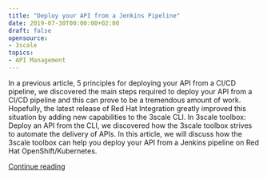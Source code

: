 ```yaml
---
title: "Deploy your API from a Jenkins Pipeline"
date: 2019-07-30T00:00:00+02:00
draft: false
opensource:
- 3scale
topics:
- API Management
---
```


In a previous article, 5 principles for deploying your API from a CI/CD pipeline, we discovered the main steps required to deploy your API from a CI/CD pipeline and this can prove to be a tremendous amount of work. Hopefully, the latest release of Red Hat Integration greatly improved this situation by adding new capabilities to the 3scale CLI. In 3scale toolbox: Deploy an API from the CLI, we discovered how the 3scale toolbox strives to automate the delivery of APIs. In this article, we will discuss how the 3scale toolbox can help you deploy your API from a Jenkins pipeline on Red Hat OpenShift/Kubernetes.

[Continue reading](https://developers.redhat.com/blog/2019/07/30/deploy-your-api-from-a-jenkins-pipeline/)
